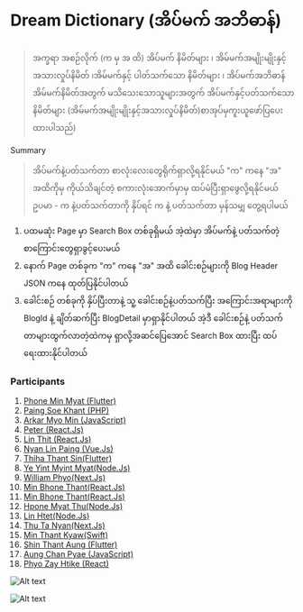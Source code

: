 # Dream Dictionary (အိပ်မက် အဘိဓာန်)
> အက္ခရာ အစဉ်လိုက်  (က မှ အ ထိ)
အိပ်မက် နိမိတ်များ ၊ အိမ်မက်အမျိုးမျိုးနှင့်အသားလှုပ်နိမိတ် ၊အိမ်မက်နှင့် ပါတ်သက်သော နိမိတ်များ ၊ အိပ်မက်အဘိဓာန် အိမ်မက်နိမိတ်အတွက် မသိသေးသောသူများအတွက် 
အိပ်မက်နှင့်ပတ်သက်သော နိမိတ်များ 
(အိမ်မက်အမျိုးမျိုးနှင့်အသားလှုပ်နိမိတ်)စာအုပ်မှကူးယူဖော်ပြပေးထားပါသည်)

Summary
> အိပ်မက်နဲ့ပတ်သက်တာ စာလုံးလေးတွေရိုက်ရှာလို့ရနိုင်မယ်
"က" ကနေ "အ" အထိကိုမှ ကိုယ်သိချင်တဲ့ စကားလုံးအောက်မှာမှ ထပ်မံပြီးရှာဖွေလို့ရနိုင်မယ် 
ဥပမာ - က နဲ့ပတ်သက်တာကို နှိပ်ရင် က နဲ့ ပတ်သက်တာ မှန်သမျှ တွေ့ရပါမယ်

1. ပထမဆုံး Page မှာ Search Box တစ်ခုရှိမယ် အဲ့ထဲမှာ အိပ်မက်နဲ့ ပတ်သက်တဲ့ စာကြောင်းတွေရှာခွင့်ပေးမယ်
2. နောက် Page တစ်ခုက "က" ကနေ "အ" အထိ ခေါင်းစဉ်များကို Blog Header JSON ကနေ ထုတ်ပြနိုင်ပါတယ်
3. ခေါင်းစဉ် တစ်ခုကို နှိပ်ပြီးတာနဲ့ 
သူ့ ခေါင်းစဉ်နဲ့ပတ်သက်ပြီး အကြောင်းအရာများကို BlogId နဲ့ ချိတ်ဆက်ပြီး BlogDetail မှာရှာနိုင်ပါတယ်
အဲ့ဒီ ခေါင်းစဉ်နဲ့ ပတ်သက်တာများထွက်လာတဲ့ထဲကမှ ရှာလို့အဆင်ပြေအောင် Search Box ထားပြီး ထပ်ရေးထားနိုင်ပါတယ်

### Participants
1. [Phone Min Myat (Flutter)](https://github.com/PhoneMinMyat/dream_dictionary_flutter)
2. [Paing Soe Khant (PHP)](https://github.com/PaingSKhant/Dream-Dictionary)
3. [Arkar Myo Min (JavaScript)](https://github.com/akmm-dev/dream-dictionary)
4. [Peter (React.Js)](https://github.com/peterlianpi/dream-dictionary)
5. [Lin Thit (React.Js)](https://github.com/LinThit27/DreamDictionaryMiniProject.git)
6. [Nyan Lin Paing (Vue.Js)](https://github.com/LinPaing21/Dream-Dictionary)
7. [Thiha Thant Sin(Flutter)](https://github.com/ThihaThantSin777/dreams-api)
8. [Ye Yint Myint Myat(Node.Js)](https://github.com/YeYint3424/Dream-Dictionary)
9. [William Phyo(Next.Js)](https://github.com/phyoko72/dream-dictionary)
10. [Min Bhone Thant(React.Js)](https://github.com/Antaraes/dream_dictionary)
11. [Min Bhone Thant(React.Js)](https://github.com/Antaraes/dream_dictionary)
12. [Hpone Myat Thu(Node.Js)](https://github.com/HponeMyatThu/HMT_DreamDictionary)
13. [Lin Htet(Node.Js)](https://github.com/LinnHtet29/dream-dictionary)
14. [Thu Ta Nyan(Next.Js)](https://github.com/thutashein/Dream-Dictionary)
15. [Min Thant Kyaw(Swift)](https://github.com/minthantkyaw28/Dream-Dictionary)
16. [Shin Thant Aung (Flutter)](https://github.com/n3k00/dream_dictionary)
17. [Aung Chan Pyae (JavaScript)](https://github.com/aungchanpyae33/Dream-dictionary.git)
18. [Phyo Zay Htike (React)](https://github.com/PhyoZayHtike/dream-dictionary)

![Alt text](https://raw.githubusercontent.com/sannlynnhtun-coding/Dream-Dictionary/main/Dream%20Dictionary%20Flow.jpg)

![Alt text](https://raw.githubusercontent.com/sannlynnhtun-coding/Dream-Dictionary/main/Dream%20Dictionary%20Mind%20Map.PNG)
